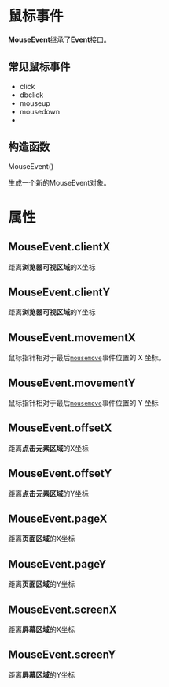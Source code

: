 # 鼠标事件

**MouseEvent**继承了**Event**接口。

## 常见鼠标事件

- click
- dbclick
- mouseup
- mousedown
- 

## 构造函数

MouseEvent()

生成一个新的MouseEvent对象。

# 属性

## MouseEvent.clientX

距离**浏览器可视区域**的X坐标

## MouseEvent.clientY

距离**浏览器可视区域**的Y坐标

## MouseEvent.movementX

鼠标指针相对于最后[`mousemove`](https://developer.mozilla.org/zh-CN/docs/Web/API/Element/mousemove_event)事件位置的 X 坐标。

## MouseEvent.movementY

鼠标指针相对于最后[`mousemove`](https://developer.mozilla.org/zh-CN/docs/Web/API/Element/mousemove_event)事件位置的 Y 坐标

## MouseEvent.offsetX

距离**点击元素区域**的X坐标

## MouseEvent.offsetY

距离**点击元素区域**的Y坐标

## MouseEvent.pageX

距离**页面区域**的X坐标

## MouseEvent.pageY

距离**页面区域**的Y坐标

## MouseEvent.screenX

距离**屏幕区域**的X坐标

## MouseEvent.screenY

距离**屏幕区域**的Y坐标

































































